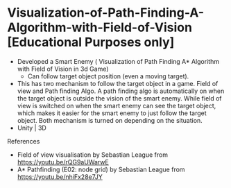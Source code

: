 # Visualization-of-Path-Finding-A-Algorithm-with-Field-of-Vision [Educational Purposes only]
- Developed a Smart Enemy ( Visualization of Path Finding A* Algorithm  with Field of Vision in 3d Game)
  - Can follow target object position (even a moving target).
- This has two mechanism to follow the target object in a game. Field of view and Path finding Algo.
  A path finding algo is automatically on when the target object is outside the vision of the smart enemy.
  While field of view is switched on when the smart enemy can see the target object, which makes it easier for 
  the smart enemy to just follow the target object. Both mechanism is turned on depending on the situation.
- Unity | 3D

References
 - Field of view visualisation by Sebastian League from https://youtu.be/rQG9aUWarwE
 - A* Pathfinding (E02: node grid) by Sebastian League from https://youtu.be/nhiFx28e7JY
 
